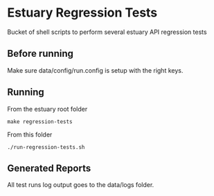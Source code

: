 # Estuary Regression Tests

Bucket of shell scripts to perform several estuary API regression tests

## Before running
Make sure data/config/run.config is setup with the right keys.

## Running

From the estuary root folder
```shell
make regression-tests
```

From this folder
```shell
./run-regression-tests.sh
```

## Generated Reports
All test runs log output goes to the data/logs folder.